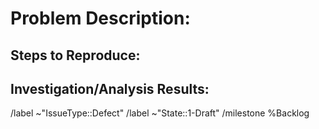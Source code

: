 <!-- 
	defect.md
	Version 2.1
	This is a GitLab Issue description template to be used to create a defect
	
	Provide a unique descriptive title with "[Defect]"
		- [Defect] <unique descriptive title>
-->

Problem Description:
====================


Steps to Reproduce:
-------------------


Investigation/Analysis Results:
-------------------------------


<!-- Note: Use the GitLab Related relationship for related Defects
           Use the GitLabe Blocked By / Blocks relationship for Tasks that resolve the Defect
           Use the GitLabe Blocked By / Blocks relationship for blocking stories
-->

/label ~"IssueType::Defect"
/label ~"State::1-Draft"
/milestone %Backlog
